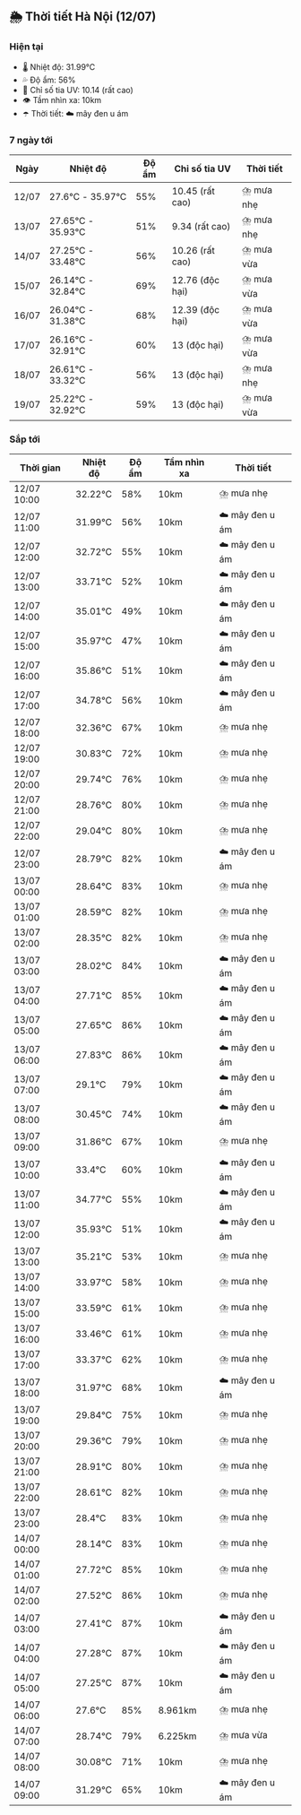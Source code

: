 ## 🌦️ Thời tiết Hà Nội (12/07)

### Hiện tại

- 🌡️ Nhiệt độ: 31.99℃
- 💦 Độ ẩm: 56%
- 🌟 Chỉ số tia UV: 10.14 (rất cao)
- 👁️ Tầm nhìn xa: 10km
- ☂️ Thời tiết: ☁️ mây đen u ám

### 7 ngày tới

| Ngày | Nhiệt độ | Độ ẩm | Chỉ số tia UV | Thời tiết |
| --- | --- | --- | --- | --- |
| 12/07 | 27.6℃ - 35.97℃ | 55% | 10.45 (rất cao) | ⛈️ mưa nhẹ |
| 13/07 | 27.65℃ - 35.93℃ | 51% | 9.34 (rất cao) | ⛈️ mưa nhẹ |
| 14/07 | 27.25℃ - 33.48℃ | 56% | 10.26 (rất cao) | ⛈️ mưa vừa |
| 15/07 | 26.14℃ - 32.84℃ | 69% | 12.76 (độc hại) | ⛈️ mưa vừa |
| 16/07 | 26.04℃ - 31.38℃ | 68% | 12.39 (độc hại) | ⛈️ mưa vừa |
| 17/07 | 26.16℃ - 32.91℃ | 60% | 13 (độc hại) | ⛈️ mưa vừa |
| 18/07 | 26.61℃ - 33.32℃ | 56% | 13 (độc hại) | ⛈️ mưa nhẹ |
| 19/07 | 25.22℃ - 32.92℃ | 59% | 13 (độc hại) | ⛈️ mưa vừa |

### Sắp tới

| Thời gian | Nhiệt độ | Độ ẩm | Tầm nhìn xa | Thời tiết |
| --- | --- | --- | --- | --- |
| 12/07 10:00 | 32.22℃ | 58% | 10km | ⛈️ mưa nhẹ |
| 12/07 11:00 | 31.99℃ | 56% | 10km | ☁️ mây đen u ám |
| 12/07 12:00 | 32.72℃ | 55% | 10km | ☁️ mây đen u ám |
| 12/07 13:00 | 33.71℃ | 52% | 10km | ☁️ mây đen u ám |
| 12/07 14:00 | 35.01℃ | 49% | 10km | ☁️ mây đen u ám |
| 12/07 15:00 | 35.97℃ | 47% | 10km | ☁️ mây đen u ám |
| 12/07 16:00 | 35.86℃ | 51% | 10km | ☁️ mây đen u ám |
| 12/07 17:00 | 34.78℃ | 56% | 10km | ☁️ mây đen u ám |
| 12/07 18:00 | 32.36℃ | 67% | 10km | ⛈️ mưa nhẹ |
| 12/07 19:00 | 30.83℃ | 72% | 10km | ⛈️ mưa nhẹ |
| 12/07 20:00 | 29.74℃ | 76% | 10km | ⛈️ mưa nhẹ |
| 12/07 21:00 | 28.76℃ | 80% | 10km | ⛈️ mưa nhẹ |
| 12/07 22:00 | 29.04℃ | 80% | 10km | ⛈️ mưa nhẹ |
| 12/07 23:00 | 28.79℃ | 82% | 10km | ☁️ mây đen u ám |
| 13/07 00:00 | 28.64℃ | 83% | 10km | ⛈️ mưa nhẹ |
| 13/07 01:00 | 28.59℃ | 82% | 10km | ⛈️ mưa nhẹ |
| 13/07 02:00 | 28.35℃ | 82% | 10km | ⛈️ mưa nhẹ |
| 13/07 03:00 | 28.02℃ | 84% | 10km | ☁️ mây đen u ám |
| 13/07 04:00 | 27.71℃ | 85% | 10km | ☁️ mây đen u ám |
| 13/07 05:00 | 27.65℃ | 86% | 10km | ☁️ mây đen u ám |
| 13/07 06:00 | 27.83℃ | 86% | 10km | ☁️ mây đen u ám |
| 13/07 07:00 | 29.1℃ | 79% | 10km | ☁️ mây đen u ám |
| 13/07 08:00 | 30.45℃ | 74% | 10km | ☁️ mây đen u ám |
| 13/07 09:00 | 31.86℃ | 67% | 10km | ⛈️ mưa nhẹ |
| 13/07 10:00 | 33.4℃ | 60% | 10km | ☁️ mây đen u ám |
| 13/07 11:00 | 34.77℃ | 55% | 10km | ☁️ mây đen u ám |
| 13/07 12:00 | 35.93℃ | 51% | 10km | ☁️ mây đen u ám |
| 13/07 13:00 | 35.21℃ | 53% | 10km | ⛈️ mưa nhẹ |
| 13/07 14:00 | 33.97℃ | 58% | 10km | ⛈️ mưa nhẹ |
| 13/07 15:00 | 33.59℃ | 61% | 10km | ⛈️ mưa nhẹ |
| 13/07 16:00 | 33.46℃ | 61% | 10km | ⛈️ mưa nhẹ |
| 13/07 17:00 | 33.37℃ | 62% | 10km | ⛈️ mưa nhẹ |
| 13/07 18:00 | 31.97℃ | 68% | 10km | ☁️ mây đen u ám |
| 13/07 19:00 | 29.84℃ | 75% | 10km | ⛈️ mưa nhẹ |
| 13/07 20:00 | 29.36℃ | 79% | 10km | ⛈️ mưa nhẹ |
| 13/07 21:00 | 28.91℃ | 80% | 10km | ⛈️ mưa nhẹ |
| 13/07 22:00 | 28.61℃ | 82% | 10km | ⛈️ mưa nhẹ |
| 13/07 23:00 | 28.4℃ | 83% | 10km | ⛈️ mưa nhẹ |
| 14/07 00:00 | 28.14℃ | 83% | 10km | ⛈️ mưa nhẹ |
| 14/07 01:00 | 27.72℃ | 85% | 10km | ⛈️ mưa nhẹ |
| 14/07 02:00 | 27.52℃ | 86% | 10km | ⛈️ mưa nhẹ |
| 14/07 03:00 | 27.41℃ | 87% | 10km | ☁️ mây đen u ám |
| 14/07 04:00 | 27.28℃ | 87% | 10km | ☁️ mây đen u ám |
| 14/07 05:00 | 27.25℃ | 87% | 10km | ☁️ mây đen u ám |
| 14/07 06:00 | 27.6℃ | 85% | 8.961km | ⛈️ mưa nhẹ |
| 14/07 07:00 | 28.74℃ | 79% | 6.225km | ⛈️ mưa vừa |
| 14/07 08:00 | 30.08℃ | 71% | 10km | ⛈️ mưa nhẹ |
| 14/07 09:00 | 31.29℃ | 65% | 10km | ☁️ mây đen u ám |
